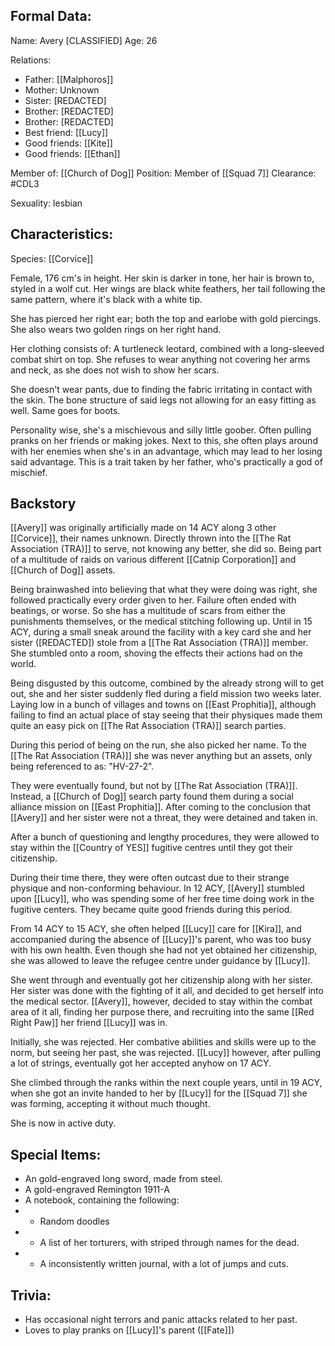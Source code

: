 ## Formal Data:
Name: Avery \[CLASSIFIED]
Age: 26

Relations:
- Father: [[Malphoros]]
- Mother: Unknown
- Sister: \[REDACTED]
- Brother: \[REDACTED]
- Brother: \[REDACTED]
- Best friend: [[Lucy]]
- Good friends: [[Kite]]
- Good friends: [[Ethan]]

Member of: [[Church of Dog]]
Position: Member of [[Squad 7]]
Clearance: #CDL3 

Sexuality: lesbian
## Characteristics:
Species: [[Corvice]]

Female, 176 cm's in height. Her skin is darker in tone, her hair is brown to, styled in a wolf cut. Her wings are black white feathers, her tail following the same pattern, where it's black with a white tip.

She has pierced her right ear; both the top and earlobe with gold piercings. She also wears two golden rings on her right hand.

Her clothing consists of: A turtleneck leotard, combined with a long-sleeved combat shirt on top. She refuses to wear anything not covering her arms and neck, as she does not wish to show her scars.

She doesn't wear pants, due to finding the fabric irritating in contact with the skin. The bone structure of said legs not allowing for an easy fitting as well. Same goes for boots.

Personality wise, she's a mischievous and silly little goober. Often pulling pranks on her friends or making jokes. Next to this, she often plays around with her enemies when she's in an advantage, which may lead to her losing said advantage. This is a trait taken by her father, who's practically a god of mischief.
## Backstory
[[Avery]] was originally artificially made on 14 ACY along 3 other [[Corvice]], their names unknown.
Directly thrown into the [[The Rat Association (TRA)]] to serve, not knowing any better, she did so. Being part of a multitude of raids on various different [[Catnip Corporation]] and [[Church of Dog]] assets.

Being brainwashed into believing that what they were doing was right, she followed practically every order given to her. Failure often ended with beatings, or worse. So she has a multitude of scars from either the punishments themselves, or the medical stitching following up. Until in 15 ACY, during a small sneak around the facility with a key card she and her sister (\[REDACTED]) stole from a [[The Rat Association (TRA)]] member. She stumbled onto a room, shoving the effects their actions had on the world.

Being disgusted by this outcome, combined by the already strong will to get out, she and her sister suddenly fled during a field mission two weeks later. Laying low in a bunch of villages and towns on [[East Prophitia]], although failing to find an actual place of stay seeing that their physiques made them quite an easy pick on [[The Rat Association (TRA)]] search parties.

During this period of being on the run, she also picked her name. To the [[The Rat Association (TRA)]] she was never anything but an assets, only being referenced to as: "HV-27-2".

They were eventually found, but not by [[The Rat Association (TRA)]]. Instead, a [[Church of Dog]] search party found them during a social alliance mission on [[East Prophitia]]. After coming to the conclusion that [[Avery]] and her sister were not a threat, they were detained and taken in.

After a bunch of questioning and lengthy procedures, they were allowed to stay within the [[Country of YES]] fugitive centres until they got their citizenship. 

During their time there, they were often outcast due to their strange physique and non-conforming behaviour. In 12 ACY, [[Avery]] stumbled upon [[Lucy]], who was spending some of her free time doing work in the fugitive centers. They became quite good friends during this period.

From 14 ACY to 15 ACY, she often helped [[Lucy]] care for [[Kira]], and accompanied during the absence of [[Lucy]]'s parent, who was too busy with his own health. Even though she had not yet obtained her citizenship, she was allowed to leave the refugee centre under guidance by [[Lucy]].

She went through and eventually got her citizenship along with her sister. Her sister was done with the fighting of it all, and decided to get herself into the medical sector. [[Avery]], however, decided to stay within the combat area of it all, finding her purpose there, and recruiting into the same [[Red Right Paw]] her friend [[Lucy]] was in.

Initially, she was rejected. Her combative abilities and skills were up to the norm, but seeing her past, she was rejected. [[Lucy]] however, after pulling a lot of strings, eventually got her accepted anyhow on 17 ACY.

She climbed through the ranks within the next couple years, until in 19 ACY, when she got an invite handed to her by [[Lucy]] for the [[Squad 7]] she was forming, accepting it without much thought.

She is now in active duty.
## Special Items:
- An gold-engraved long sword, made from steel.
- A gold-engraved Remington 1911-A
- A notebook, containing the following:
-  - Random doodles
-  - A list of her torturers, with striped through names for the dead.
-  - A inconsistently written journal, with a lot of jumps and cuts.
## Trivia:
- Has occasional night terrors and panic attacks related to her past.
- Loves to play pranks on [[Lucy]]'s parent ([[Fate]])
